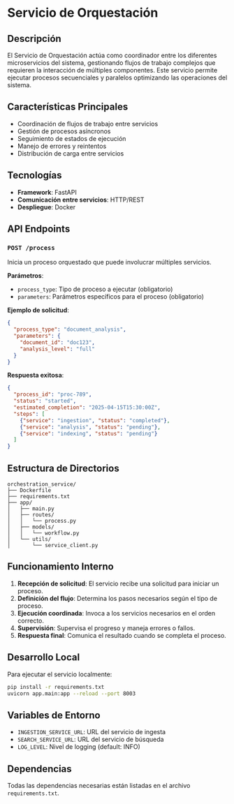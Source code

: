# Servicio de Orquestación

## Descripción

El Servicio de Orquestación actúa como coordinador entre los diferentes microservicios del sistema, gestionando flujos de trabajo complejos que requieren la interacción de múltiples componentes. Este servicio permite ejecutar procesos secuenciales y paralelos optimizando las operaciones del sistema.

## Características Principales

- Coordinación de flujos de trabajo entre servicios
- Gestión de procesos asíncronos
- Seguimiento de estados de ejecución
- Manejo de errores y reintentos
- Distribución de carga entre servicios

## Tecnologías

- **Framework**: FastAPI
- **Comunicación entre servicios**: HTTP/REST
- **Despliegue**: Docker

## API Endpoints

### `POST /process`

Inicia un proceso orquestado que puede involucrar múltiples servicios.

**Parámetros**:
- `process_type`: Tipo de proceso a ejecutar (obligatorio)
- `parameters`: Parámetros específicos para el proceso (obligatorio)

**Ejemplo de solicitud**:
```json
{
  "process_type": "document_analysis",
  "parameters": {
    "document_id": "doc123",
    "analysis_level": "full"
  }
}
```

**Respuesta exitosa**:
```json
{
  "process_id": "proc-789",
  "status": "started",
  "estimated_completion": "2025-04-15T15:30:00Z",
  "steps": [
    {"service": "ingestion", "status": "completed"},
    {"service": "analysis", "status": "pending"},
    {"service": "indexing", "status": "pending"}
  ]
}
```

## Estructura de Directorios

```
orchestration_service/
├── Dockerfile
├── requirements.txt
├── app/
│   ├── main.py
│   ├── routes/
│   │   └── process.py
│   ├── models/
│   │   └── workflow.py
│   └── utils/
│       └── service_client.py
```

## Funcionamiento Interno

1. **Recepción de solicitud**: El servicio recibe una solicitud para iniciar un proceso.
2. **Definición del flujo**: Determina los pasos necesarios según el tipo de proceso.
3. **Ejecución coordinada**: Invoca a los servicios necesarios en el orden correcto.
4. **Supervisión**: Supervisa el progreso y maneja errores o fallos.
5. **Respuesta final**: Comunica el resultado cuando se completa el proceso.

## Desarrollo Local

Para ejecutar el servicio localmente:

```bash
pip install -r requirements.txt
uvicorn app.main:app --reload --port 8003
```

## Variables de Entorno

- `INGESTION_SERVICE_URL`: URL del servicio de ingesta
- `SEARCH_SERVICE_URL`: URL del servicio de búsqueda
- `LOG_LEVEL`: Nivel de logging (default: INFO)

## Dependencias

Todas las dependencias necesarias están listadas en el archivo `requirements.txt`.